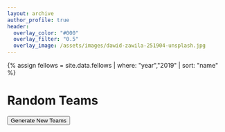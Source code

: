 ```yaml
---
layout: archive
author_profile: true
header:
  overlay_color: "#000"
  overlay_filter: "0.5"
  overlay_image: /assets/images/dawid-zawila-251904-unsplash.jpg
---
```

{% assign fellows = site.data.fellows | where: "year","2019" | sort: "name" %}
# Random Teams

<button class="btn btn-primary" id="genTeams">Generate New Teams</button>
<div id="teams"></div>

<script>
  var teamNames = ["Pea","Lentil","Garbanzo"];
  var fellows = [{% for f in fellows %}["{{ f.name }}","{{ f.image }}"]{% unless forloop.last %}, {% endunless %}{% endfor %}];
  var teams = document.getElementById("teams");
  /* Fisher-Yates shuffle https://bost.ocks.org/mike/shuffle/ */
  function shuffle(array) {
    var m = array.length, t, i;
    while (m) {
    i = Math.floor(Math.random() * m--);
    t = array[m];
    array[m] = array[i];
    array[i] = t;
    }
    return array;
  }
  function createTeams() {
    var newTeams = "";
    var newFellows = [].concat(fellows);
    var teams = document.getElementById("teams");
    shuffle(newFellows);
    var i;
    for (i = 0; i < 3; i++) {
      var newF;
      newTeams += "<h2>Team " + teamNames[i] + "</h2><div>";
      newF = newFellows.pop();
      newTeams += '<figure style="max-width:200px;float:left;"><img src="{{ site.baseurl }}/assets/images/' + newF[1] + '" alt="' + newF[0] + '"><figcaption>' + newF[0] + '</figcaption></figure>';
      newF = newFellows.pop();
      newTeams += '<figure style="max-width:200px;float:left;"><img src="{{ site.baseurl }}/assets/images/' + newF[1] + '" alt="' + newF[0] + '"><figcaption>' + newF[0] + '</figcaption></figure></div><div style="clear:both;"></div><hr>';
    }
    teams.innerHTML = newTeams;
  }
  document.getElementById("genTeams").onclick = function () { createTeams(); };
</script>
